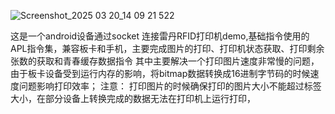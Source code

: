 ![Screenshot_2025 03 20_14 09 21 522](https://github.com/user-attachments/assets/98dc6867-23fb-48b4-8735-de31a609b5b3)

这是一个android设备通过socket 连接雷丹RFID打印机demo,基础指令使用的APL指令集，兼容板卡和手机，主要完成图片的打印、打印机状态获取、打印剩余张数的获取和青春缓存数据指令
其中主要解决一个打印图片速度非常慢的问题，由于板卡设备受到运行内存的影响，将bitmap数据转换成16进制字节码的时候速度问题影响打印效率；
注意： 打印图片的时候确保打印的图片大小不能超过标签大小，在部分设备上转换完成的数据无法在打印机上运行打印，
